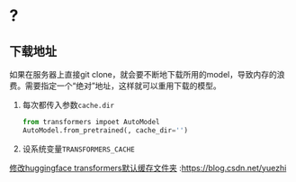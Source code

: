 # ?

## 下载地址

如果在服务器上直接git clone，就会要不断地下载所用的model，导致内存的浪费。需要指定一个“绝对”地址，这样就可以重用下载的模型。

1. 每次都传入参数`cache.dir`

    ```python
    from transformers impoet AutoModel
    AutoModel.from_pretrained(, cache_dir='')
    ```

2. 设系统变量`TRANSFORMERS_CACHE`

[修改huggingface transformers默认缓存文件夹](https://blog.csdn.net/zp_stu/article/details/126410323)
:https://blog.csdn.net/yuezhi

